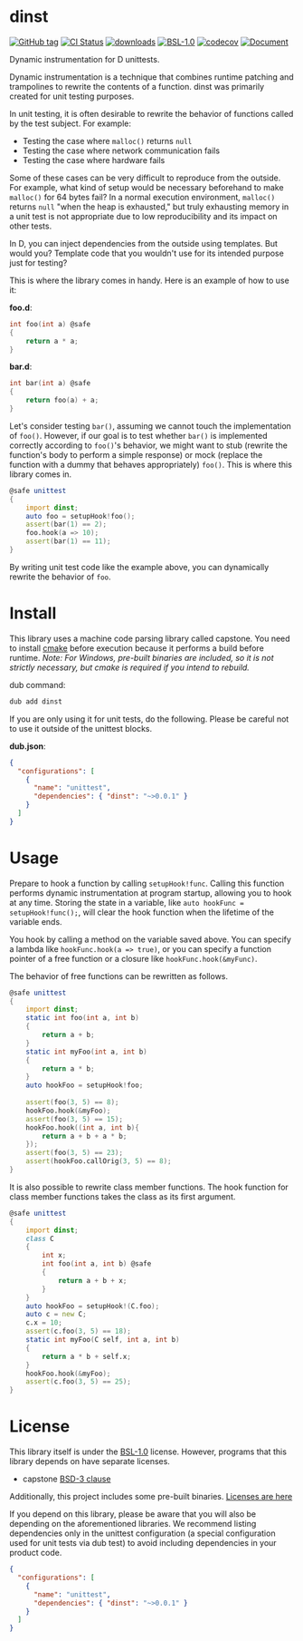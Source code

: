 # dinst
[![GitHub tag](https://img.shields.io/github/tag/shoo/dinst.svg?maxAge=86400)](#)
[![CI Status](https://github.com/shoo/dinst/actions/workflows/main.yml/badge.svg)](https://github.com/shoo/dinst/actions/workflows/main.yml)
[![downloads](https://img.shields.io/dub/dt/dinst.svg?cacheSeconds=3600)](https://code.dlang.org/packages/dinst)
[![BSL-1.0](http://img.shields.io/badge/license-BSL--1.0-blue.svg?style=flat)](./LICENSE)
[![codecov](https://codecov.io/gh/shoo/dinst/branch/main/graph/badge.svg)](https://codecov.io/gh/shoo/dinst)
[![Document](http://img.shields.io/badge/API_Document-purple.svg?style=flat)](https://shoo.github.io/dinst)

Dynamic instrumentation for D unittests.

Dynamic instrumentation is a technique that combines runtime patching and trampolines to rewrite the contents of a function.
dinst was primarily created for unit testing purposes.

In unit testing, it is often desirable to rewrite the behavior of functions called by the test subject.
For example:
- Testing the case where `malloc()` returns `null`
- Testing the case where network communication fails
- Testing the case where hardware fails

Some of these cases can be very difficult to reproduce from the outside. For example, what kind of setup would be necessary beforehand to make `malloc()` for 64 bytes fail?
In a normal execution environment, `malloc()` returns `null` "when the heap is exhausted," but truly exhausting memory in a unit test is not appropriate due to low reproducibility and its impact on other tests.

In D, you can inject dependencies from the outside using templates.
But would you? Template code that you wouldn't use for its intended purpose just for testing?

This is where the library comes in handy.
Here is an example of how to use it:

**foo.d**:
```d
int foo(int a) @safe
{
	return a * a;
}
```

**bar.d**:
```d
int bar(int a) @safe
{
	return foo(a) + a;
}
```

Let's consider testing `bar()`, assuming we cannot touch the implementation of `foo()`. However, if our goal is to test whether `bar()` is implemented correctly according to `foo()`'s behavior, we might want to stub (rewrite the function's body to perform a simple response) or mock (replace the function with a dummy that behaves appropriately) `foo()`. This is where this library comes in.

```d
@safe unittest
{
	import dinst;
	auto foo = setupHook!foo();
	assert(bar(1) == 2);
	foo.hook(a => 10);
	assert(bar(1) == 11);
}
```

By writing unit test code like the example above, you can dynamically rewrite the behavior of `foo`.

# Install
This library uses a machine code parsing library called capstone.
You need to install [cmake](https://cmake.org/) before execution because it performs a build before runtime.
*Note: For Windows, pre-built binaries are included, so it is not strictly necessary, but cmake is required if you intend to rebuild.*

dub command:
```sh
dub add dinst
```

If you are only using it for unit tests, do the following.
Please be careful not to use it outside of the unittest blocks.

**dub.json**:
```json
{
  "configurations": [
    {
      "name": "unittest",
      "dependencies": { "dinst": "~>0.0.1" }
    }
  ]
}
```

# Usage

Prepare to hook a function by calling `setupHook!func`.
Calling this function performs dynamic instrumentation at program startup, allowing you to hook at any time.
Storing the state in a variable, like `auto hookFunc = setupHook!func();`, will clear the hook function when the lifetime of the variable ends.

You hook by calling a method on the variable saved above.
You can specify a lambda like `hookFunc.hook(a => true)`, or you can specify a function pointer of a free function or a closure like `hookFunc.hook(&myFunc)`.

The behavior of free functions can be rewritten as follows.

```d
@safe unittest
{
	import dinst;
	static int foo(int a, int b)
	{
		return a + b;
	}
	static int myFoo(int a, int b)
	{
		return a * b;
	}
	auto hookFoo = setupHook!foo;
	
	assert(foo(3, 5) == 8);
	hookFoo.hook(&myFoo);
	assert(foo(3, 5) == 15);
	hookFoo.hook((int a, int b){
		return a + b + a * b;
	});
	assert(foo(3, 5) == 23);
	assert(hookFoo.callOrig(3, 5) == 8);
}
```

It is also possible to rewrite class member functions.
The hook function for class member functions takes the class as its first argument.

```d
@safe unittest
{
	import dinst;
	class C
	{
		int x;
		int foo(int a, int b) @safe
		{
			return a + b + x;
		}
	}
	auto hookFoo = setupHook!(C.foo);
	auto c = new C;
	c.x = 10;
	assert(c.foo(3, 5) == 18);
	static int myFoo(C self, int a, int b)
	{
		return a * b + self.x;
	}
	hookFoo.hook(&myFoo);
	assert(c.foo(3, 5) == 25);
}
```


# License
This library itself is under the [BSL-1.0](LICENSE) license.
However, programs that this library depends on have separate licenses.
- capstone [BSD-3 clause](https://github.com/capstone-engine/capstone/tree/5.0.6/LICENSES)

Additionally, this project includes some pre-built binaries.
[Licenses are here](./licenses)

If you depend on this library, please be aware that you will also be depending on the aforementioned libraries.
We recommend listing dependencies only in the unittest configuration (a special configuration used for unit tests via dub test) to avoid including dependencies in your product code.

```json
{
  "configurations": [
    {
      "name": "unittest",
      "dependencies": { "dinst": "~>0.0.1" }
    }
  ]
}
```
